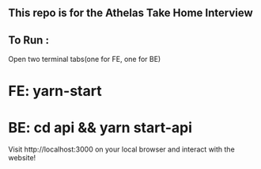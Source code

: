 ## This repo is for the Athelas Take Home Interview

## To Run :

Open two terminal tabs(one for FE, one for BE)

# FE: yarn-start
# BE: cd api && yarn start-api

Visit http://localhost:3000 on your local browser and interact with the website!





